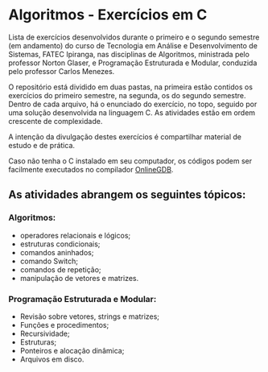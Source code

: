 # Algoritmos - Exercícios em C

Lista de exercícios desenvolvidos durante o primeiro e o segundo semestre (em andamento) do curso de Tecnologia em Análise e Desenvolvimento de Sistemas, FATEC Ipiranga, nas disciplinas de Algoritmos, ministrada pelo professor Norton Glaser, e Programação Estruturada e Modular, conduzida pelo professor Carlos Menezes.

O repositório está dividido em duas pastas, na primeira estão contidos os exercícios do primeiro semestre, na segunda, os do segundo semestre. Dentro de cada arquivo, há o enunciado do exercício, no topo, seguido por uma
solução desenvolvida na linguagem C. As atividades estão em ordem crescente de complexidade.

A intenção da divulgação destes exercícios é compartilhar material de estudo e de prática.

Caso não tenha o C instalado em seu computador, os códigos podem ser facilmente executados no compilador [OnlineGDB](https://www.onlinegdb.com/).
## As atividades abrangem os seguintes tópicos:

### Algoritmos:
- operadores relacionais e lógicos;
- estruturas condicionais;
- comandos aninhados;
- comando Switch;
- comandos de repetição;
- manipulação de vetores e matrizes.

### Programação Estruturada e Modular:
- Revisão sobre vetores, strings e matrizes;
- Funções e procedimentos;
- Recursividade;
- Estruturas;
- Ponteiros e alocação dinâmica;
- Arquivos em disco.